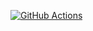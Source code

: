 [![GitHub Actions](https://github.com/Niiph/new-temp/workflows/CI/badge.svg)](https://github.com/Niiph/new-temp/actions?workflow=CI)
